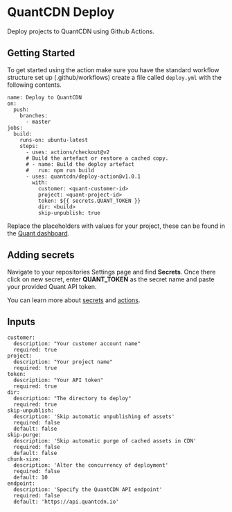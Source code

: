 # QuantCDN Deploy

Deploy projects to QuantCDN using Github Actions.

## Getting Started

To get started using the action make sure you have the standard workflow structure set up (.github/workflows) create a file called `deploy.yml` with the following contents.

```
name: Deploy to QuantCDN
on:
  push:
    branches:
      - master
jobs:
  build:
    runs-on: ubuntu-latest
    steps:
      - uses: actions/checkout@v2
      # Build the artefact or restore a cached copy.
      # - name: Build the deploy artefact
      #   run: npm run build
      - uses: quantcdn/deploy-action@v1.0.1
        with:
          customer: <quant-customer-id>
          project: <quant-project-id>
          token: ${{ secrets.QUANT_TOKEN }}
          dir: <build>
          skip-unpublish: true

```

Replace the placeholders with values for your project, these can be found in the [Quant dashboard](https://docs.quantcdn.io/docs/dashboard).

## Adding secrets

Navigate to your repositories Settings page and find **Secrets**. Once there click on new secret, enter **QUANT_TOKEN** as the secret name and paste your provided Quant API token.

You can learn more about [secrets](https://docs.github.com/en/actions/reference/encrypted-secrets) and [actions](https://docs.github.com/en/actions).

## Inputs

```
customer:
  description: "Your customer account name"
  required: true
project:
  description: "Your project name"
  required: true
token:
  description: "Your API token"
  required: true
dir:
  description: "The directory to deploy"
  required: true
skip-unpublish:
  description: 'Skip automatic unpublishing of assets'
  required: false
  default: false
skip-purge:
  description: 'Skip automatic purge of cached assets in CDN'
  required: false
  default: false
chunk-size:
  description: 'Alter the concurrency of deployment'
  required: false
  default: 10
endpoint:
  description: 'Specify the QuantCDN API endpoint'
  required: false
  default: 'https://api.quantcdn.io'
```
